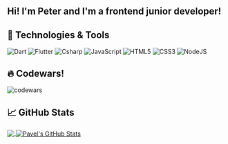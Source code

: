 <!-- <div style='font-size:1.2rem;text-align:center;font-weight:500;padding-bottom:1em;'>Hi! I'm Pavel and I'm a Frontend Developer!</div> -->

## Hi! I'm Peter and I'm a frontend junior developer!

## 🔧 Technologies & Tools

![Dart](https://img.shields.io/static/v1?style=for-the-badge&message=Dart&color=0175C2&logo=Dart&logoColor=FFFFFF&label=)
![Flutter](https://img.shields.io/static/v1?style=for-the-badge&message=Flutter&color=02569B&logo=Flutter&logoColor=FFFFFF&label=)
![Csharp](https://img.shields.io/static/v1?style=for-the-badge&message=Csharp&color=239120&logo=Csharp&logoColor=FFFFFF&label=)
![JavaScript](https://img.shields.io/static/v1?style=for-the-badge&message=JavaScript&color=222222&logo=JavaScript&logoColor=F7DF1E&label=)
![HTML5](https://img.shields.io/static/v1?style=for-the-badge&message=HTML5&color=E34F26&logo=HTML5&logoColor=FFFFFF&label=)
![CSS3](https://img.shields.io/static/v1?style=for-the-badge&message=CSS3&color=1572B6&logo=CSS3&logoColor=FFFFFF&label=)
![NodeJS](https://img.shields.io/static/v1?style=for-the-badge&message=Nodejs&color=339933&logo=Nodejs&logoColor=FFFFFF&label=)

## 🔥 Codewars!

![codewars](https://www.codewars.com/users/petrfalkovsky/badges/large)

## &#x1f4c8; GitHub Stats

<a href="https://github.com/petrfalkovsky/poteryal_trusy">
  <img align="center" src="https://github-readme-stats.vercel.app/api/top-langs/?username=petrfalkovsky&hide=css,html,tex&title_color=ffffff&text_color=c9cacc&icon_color=2bbc8a&bg_color=1d1f21&langs_count=3" />
</a>
<a href="https://github.com/rz0r/rz0r">
  <img align="center" src="https://github-readme-stats.vercel.app/api?username=petrfalkovsky&show_icons=true&line_height=27&count_private=true&title_color=ffffff&text_color=c9cacc&icon_color=2bbc8a&bg_color=1d1f21" alt="Pavel's GitHub Stats" />
</a>